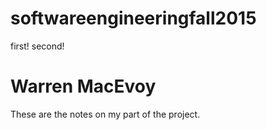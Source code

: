 # softwareengineeringfall2015
first!
second!
# Warren MacEvoy
These are the notes on my part of the project.
